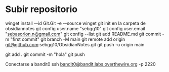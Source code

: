 # Subir repositorio
winget install --id Git.Git -e --source winget
git init en la carpeta de obsidiannotes
git config user.name "sebgg10"
git config user.email "sebasorlon.n@gmail.com"
git config --list
git add README.md
git commit -m "first commit"
git branch -M main
git remote add origin git@github.com:sebgg10/ObsidianNotes.git
git push -u origin main

git add .
git commit -m "hola"
git push

Conectarse a bandit0
ssh bandit0@bandit.labs.overthewire.org -p 2220